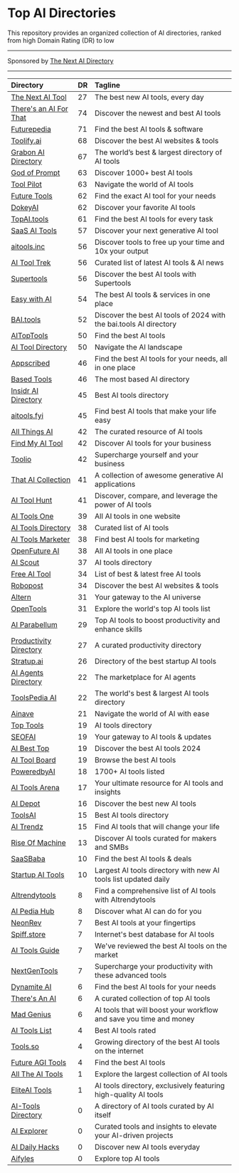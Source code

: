 # Top AI Directories

This repository provides an organized collection of AI directories, ranked from high Domain Rating (DR) to low

---

Sponsored by [The Next AI Directory](https://thenextaidirectory.com)

---

| Directory | DR | Tagline |
|:----------|:----------|:----------|
| [The Next AI Tool](https://thenextaitool.com?ref=thenextaidirectory.com) | 27 | The best new AI tools, every day |
| [There's an AI For That](https://thenextaidirectory.com/go/theres-an-ai-for-that) | 74 | Discover the newest and best AI tools |
| [Futurepedia](https://thenextaidirectory.com/go/futurepedia) | 71 | Find the best AI tools & software |
| [Toolify.ai](https://thenextaidirectory.com/go/toolify-ai) | 68 | Discover the best AI websites & tools |
| [Grabon AI Directory](https://thenextaidirectory.com/go/grabon-ai-directory) | 67 | The world’s best & largest directory of AI tools |
| [God of Prompt](https://thenextaidirectory.com/go/god-of-prompt) | 63 | Discover 1000+ best AI tools |
| [Tool Pilot](https://thenextaidirectory.com/go/tool-pilot) | 63 | Navigate the world of AI tools |
| [Future Tools](https://thenextaidirectory.com/go/future-tools) | 62 | Find the exact AI tool for your needs |
| [DokeyAI](https://thenextaidirectory.com/go/dokeyai) | 62 | Discover your favorite AI tools |
| [TopAI.tools](https://thenextaidirectory.com/go/topai-tools) | 61 | Find the best AI tools for every task |
| [SaaS AI Tools](https://thenextaidirectory.com/go/saas-ai-tools) | 57 | Discover your next generative AI tool |
| [aitools.inc](https://thenextaidirectory.com/go/aitools-inc) | 56 | Discover tools to free up your time and 10x your output |
| [AI Tool Trek](https://thenextaidirectory.com/go/ai-tool-trek) | 56 | Curated list of latest AI tools & AI news |
| [Supertools](https://thenextaidirectory.com/go/supertools) | 56 | Discover the best AI tools with Supertools |
| [Easy with AI](https://thenextaidirectory.com/go/easy-with-ai) | 54 | The best AI tools & services in one place |
| [BAI.tools](https://thenextaidirectory.com/go/bai-tools) | 52 | Discover the best AI tools of 2024 with the bai.tools AI directory |
| [AITopTools](https://thenextaidirectory.com/go/aitoptools) | 50 | Find the best AI tools |
| [AI Tool Directory](https://thenextaidirectory.com/go/ai-tool-directory) | 50 | Navigate the AI landscape |
| [Appscribed](https://thenextaidirectory.com/go/appscribed) | 46 | Find the best AI tools for your needs, all in one place |
| [Based Tools](https://thenextaidirectory.com/go/based-tools) | 46 | The most based AI directory |
| [Insidr AI Directory](https://thenextaidirectory.com/go/insidr-ai-directory) | 45 | Best AI tools directory |
| [aitools.fyi](https://thenextaidirectory.com/go/aitools-fyi) | 45 | Find best AI tools that make your life easy |
| [All Things AI](https://thenextaidirectory.com/go/all-things-ai) | 42 | The curated resource of AI tools |
| [Find My AI Tool](https://thenextaidirectory.com/go/find-my-ai-tool) | 42 | Discover AI tools for your business |
| [Toolio](https://thenextaidirectory.com/go/toolio) | 42 | Supercharge yourself and your business |
| [That AI Collection](https://thenextaidirectory.com/go/that-ai-collection) | 41 | A collection of awesome generative AI applications |
| [AI Tool Hunt](https://thenextaidirectory.com/go/ai-tool-hunt) | 41 | Discover, compare, and leverage the power of AI tools |
| [AI Tools One](https://thenextaidirectory.com/go/ai-tools-one) | 39 | All AI tools in one website |
| [AI Tools Directory](https://thenextaidirectory.com/go/ai-tools-directory-2) | 38 | Curated list of AI tools |
| [AI Tools Marketer](https://thenextaidirectory.com/go/ai-tools-marketer) | 38 | Find best AI tools for marketing |
| [OpenFuture AI](https://thenextaidirectory.com/go/openfuture-ai) | 38 | All AI tools in one place |
| [AI Scout](https://thenextaidirectory.com/go/ai-scout) | 37 | AI tools directory |
| [Free AI Tool](https://thenextaidirectory.com/go/free-ai-tool) | 34 | List of best & latest free AI tools |
| [Robopost](https://thenextaidirectory.com/go/robopost) | 34 | Discover the best AI websites & tools |
| [Altern](https://thenextaidirectory.com/go/altern) | 31 | Your gateway to the AI universe |
| [OpenTools](https://thenextaidirectory.com/go/opentools) | 31 | Explore the world's top AI tools list |
| [AI Parabellum](https://thenextaidirectory.com/go/ai-parabellum) | 29 | Top AI tools to boost productivity and enhance skills |
| [Productivity Directory](https://thenextaidirectory.com/go/productivity-directory) | 27 | A curated productivity directory |
| [Stratup.ai](https://thenextaidirectory.com/go/stratup-ai) | 26 | Directory of the best startup AI tools |
| [AI Agents Directory](https://thenextaidirectory.com/go/ai-agents-directory) | 22 | The marketplace for AI agents |
| [ToolsPedia AI](https://thenextaidirectory.com/go/toolspedia-ai) | 22 | The world's best & largest AI tools directory |
| [Ainave](https://thenextaidirectory.com/go/ainave) | 21 | Navigate the world of AI with ease |
| [Top Tools](https://thenextaidirectory.com/go/top-tools) | 19 | AI tools directory |
| [SEOFAI](https://thenextaidirectory.com/go/seofai) | 19 | Your gateway to AI tools & updates |
| [AI Best Top](https://thenextaidirectory.com/go/ai-best-top) | 19 | Discover the best AI tools 2024 |
| [AI Tool Board](https://thenextaidirectory.com/go/ai-tool-board) | 19 | Browse the best AI tools |
| [PoweredbyAI](https://thenextaidirectory.com/go/poweredbyai) | 18 | 1700+ AI tools listed |
| [AI Tools Arena](https://thenextaidirectory.com/go/ai-tools-arena) | 17 | Your ultimate resource for AI tools and insights |
| [AI Depot](https://thenextaidirectory.com/go/ai-depot) | 16 | Discover the best new AI tools |
| [ToolsAI](https://thenextaidirectory.com/go/toolsai) | 15 | Best AI tools directory |
| [AI Trendz](https://thenextaidirectory.com/go/ai-trendz) | 15 | Find AI tools that will change your life |
| [Rise Of Machine](https://thenextaidirectory.com/go/rise-of-machine) | 13 | Discover AI tools curated for makers and SMBs |
| [SaaSBaba](https://thenextaidirectory.com/go/saasbaba) | 10 | Find the best AI tools & deals |
| [Startup AI Tools](https://thenextaidirectory.com/go/startup-ai-tools) | 10 | Largest AI tools directory with new AI tools list updated daily |
| [AItrendytools](https://thenextaidirectory.com/go/aitrendytools) | 8 | Find a comprehensive list of AI tools with AItrendytools |
| [AI Pedia Hub](https://thenextaidirectory.com/go/ai-pedia-hub) | 8 | Discover what AI can do for you |
| [NeonRev](https://thenextaidirectory.com/go/neonrev) | 7 | Best AI tools at your fingertips |
| [Spiff.store](https://thenextaidirectory.com/go/spiff-store) | 7 | Internet's best database for AI tools |
| [AI Tools Guide](https://thenextaidirectory.com/go/ai-tools-guide) | 7 | We've reviewed the best AI tools on the market |
| [NextGenTools](https://thenextaidirectory.com/go/nextgentools) | 7 | Supercharge your productivity with these advanced tools |
| [Dynamite AI](https://thenextaidirectory.com/go/dynamite-ai) | 6 | Find the best AI tools for your needs |
| [There's An AI](https://thenextaidirectory.com/go/theres-an-ai) | 6 | A curated collection of top AI tools |
| [Mad Genius](https://thenextaidirectory.com/go/mad-genius) | 6 | AI tools that will boost your workflow and save you time and money |
| [AI Tools List](https://thenextaidirectory.com/go/ai-tools-list) | 4 | Best AI tools rated |
| [Tools.so](https://thenextaidirectory.com/go/tools-so) | 4 | Growing directory of the best AI tools on the internet |
| [Future AGI Tools](https://thenextaidirectory.com/go/future-agi-tools) | 4 | Find the best AI tools |
| [All The AI Tools](https://thenextaidirectory.com/go/all-the-ai-tools) | 1 | Explore the largest collection of AI tools |
| [EliteAI Tools](https://thenextaidirectory.com/go/eliteai-tools) | 1 | AI tools directory, exclusively featuring high-quality AI tools |
| [AI-Tools Directory](https://thenextaidirectory.com/go/ai-tools-directory) | 0 | A directory of AI tools curated by AI itself |
| [AI Explorer](https://thenextaidirectory.com/go/ai-explorer) | 0 | Curated tools and insights to elevate your AI-driven projects |
| [AI Daily Hacks](https://thenextaidirectory.com/go/ai-daily-hacks) | 0 | Discover new AI tools everyday |
| [Aifyles](https://thenextaidirectory.com/go/aifyles) | 0 | Explore top AI tools |

